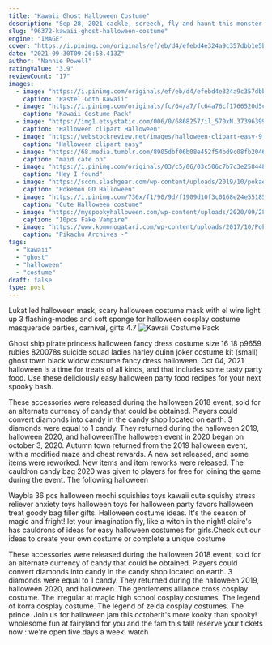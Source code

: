 ```yaml
---
title: "Kawaii Ghost Halloween Costume"
description: "Sep 28, 2021 cackle, screech, fly and haunt this monster mash halloween party by kaylee brown of riner & company, will certainly taunt! filled with details both boo-tiful and creepy, this sweet mash is for all monsters young and old! so give a howl and be sure to hover over these darling details that will win you over: monster mash party invite + signagemint + white + black table settings with ghost"
slug: "96372-kawaii-ghost-halloween-costume"
engine: "IMAGE"
cover: "https://i.pinimg.com/originals/ef/eb/d4/efebd4e324a9c357dbb1e5babdbedf98.jpg"
date: "2021-09-30T09:26:58.413Z"
author: "Nannie Powell"
ratingValue: "3.9"
reviewCount: "17"
images:
  - image: "https://i.pinimg.com/originals/ef/eb/d4/efebd4e324a9c357dbb1e5babdbedf98.jpg"
    caption: "Pastel Goth Kawaii"
  - image: "https://i.pinimg.com/originals/fc/64/a7/fc64a76cf1766520d5cd2c82c136c017.jpg"
    caption: "Kawaii Costume Pack"
  - image: "https://img1.etsystatic.com/006/0/6868257/il_570xN.373963995_kjh9.jpg"
    caption: "Halloween clipart Halloween"
  - image: "https://webstockreview.net/images/halloween-clipart-easy-9.png"
    caption: "Halloween clipart easy"
  - image: "https://68.media.tumblr.com/8905dbf06b08e452f54bd9c08fb2046a/tumblr_n6u369ocVj1rcvlc8o1_500.jpg"
    caption: "maid cafe on"
  - image: "https://i.pinimg.com/originals/03/c5/06/03c506c7b7c3e2584486036085cad61c.jpg"
    caption: "Hey I found"
  - image: "https://scdn.slashgear.com/wp-content/uploads/2019/10/pokaegawe.jpg"
    caption: "Pokemon GO Halloween"
  - image: "https://i.pinimg.com/736x/f1/90/9d/f1909d10f3c0168e24e55185f53dd4b7--halloween-beanie-boos-cute-halloween-costumes.jpg"
    caption: "Cute Halloween costume"
  - image: "https://myspookyhalloween.com/wp-content/uploads/2020/09/284-11f1b0-640x563.jpg?1000"
    caption: "10pcs Fake Vampire"
  - image: "https://www.komonogatari.com/wp-content/uploads/2017/10/Pokémon_Halloween_Time_Pikachu_5.jpg"
    caption: "Pikachu Archives -"
tags:
  - "kawaii"
  - "ghost"
  - "halloween"
  - "costume"
draft: false
type: post
---
```


Lukat led halloween mask, scary halloween costume mask with el wire light up 3 flashing-modes and soft sponge for halloween cosplay costume masquerade parties, carnival, gifts 4.7
![Kawaii Costume Pack](https://i.pinimg.com/originals/fc/64/a7/fc64a76cf1766520d5cd2c82c136c017.jpg "Kawaii Costume Pack")

Ghost ship pirate princess halloween fancy dress costume size 16 18 p9659 rubies 820078s suicide squad ladies harley quinn joker costume kit (small) ghost town black widow costume fancy dress halloween. Oct 04, 2021 halloween is a time for treats of all kinds, and that includes some tasty party food. Use these deliciously easy halloween party food recipes for your next spooky bash.
<!--inArticleAds-->

<!--galleryOne-->

These accessories were released during the halloween 2018 event, sold for an alternate currency of candy that could be obtained. Players could convert diamonds into candy in the candy shop located on earth. 3 diamonds were equal to 1 candy. They returned during the halloween 2019, halloween 2020, and halloweenThe halloween event in 2020 began on october 3, 2020. Autumn town returned from the 2019 halloween event, with a modified maze and chest rewards. A new set released, and some items were reworked. New items and item reworks were released. The cauldron candy bag 2020 was given to players for free for joining the game during the event. The following halloween
<!--inArticleAds-->

<!--galleryTwo-->

Waybla 36 pcs halloween mochi squishies toys kawaii cute squishy stress reliever anxiety toys halloween toys for halloween party favors halloween treat goody bag filler gifts. Halloween costume ideas. It's the season of magic and fright! let your imagination fly, like a witch in the night! claire's has cauldrons of ideas for easy halloween costumes for girls.Check out our ideas to create your own costume or complete a unique costume
<!--galleryThree-->

These accessories were released during the halloween 2018 event, sold for an alternate currency of candy that could be obtained. Players could convert diamonds into candy in the candy shop located on earth. 3 diamonds were equal to 1 candy. They returned during the halloween 2019, halloween 2020, and halloween. The gentlemens alliance cross cosplay costume. The irregular at magic high school cosplay costumes. The legend of korra cosplay costume. The legend of zelda cosplay costumes. The prince. Join us for halloween jam this octoberit's more kooky than spooky! wholesome fun at fairyland for you and the fam this fall! reserve your tickets now : we're open five days a week! watch